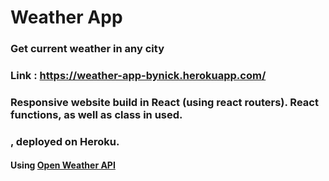 # Weather App
### Get current weather in any city

### Link : https://weather-app-bynick.herokuapp.com/

### Responsive website build in React (using react routers). React functions, as well as class in used.
### , deployed on Heroku.

#### Using [Open Weather API](https://openweathermap.org/api)
